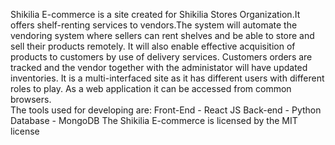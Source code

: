 
Shikilia E-commerce is a site created for Shikilia Stores Organization.It offers shelf-renting services to vendors.The system will automate the vendoring system where sellers can rent shelves and be able to store and sell their products remotely.  It will also enable effective acquisition of products to customers by use of delivery services. Customers orders are tracked and the vendor together with the administator will have updated inventories. It is a multi-interfaced site as it has different users with different roles to play. As a web application it can be accessed from common browsers.
<br>
The tools used for developing are: Front-End - React JS
                                   Back-end  - Python
                                   Database  - MongoDB
The Shikilia E-commerce is licensed by the MIT license


